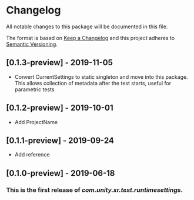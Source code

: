# Changelog
All notable changes to this package will be documented in this file.

The format is based on [Keep a Changelog](http://keepachangelog.com/en/1.0.0/)
and this project adheres to [Semantic Versioning](http://semver.org/spec/v2.0.0.html).

## [0.1.3-preview] - 2019-11-05

- Convert CurrentSettings to static singleton and move into this package. This allows collection of metadata after the test starts, useful for parametric tests

## [0.1.2-preview] - 2019-10-01

- Add ProjectName

## [0.1.1-preview] - 2019-09-24

- Add reference

## [0.1.0-preview] - 2019-06-18

### This is the first release of *com.unity.xr.test.runtimesettings*.

